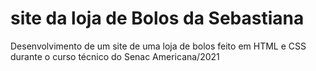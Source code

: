 # site da loja de Bolos da Sebastiana
 Desenvolvimento de um site de uma loja de bolos feito em HTML e CSS durante o curso técnico do Senac Americana/2021

